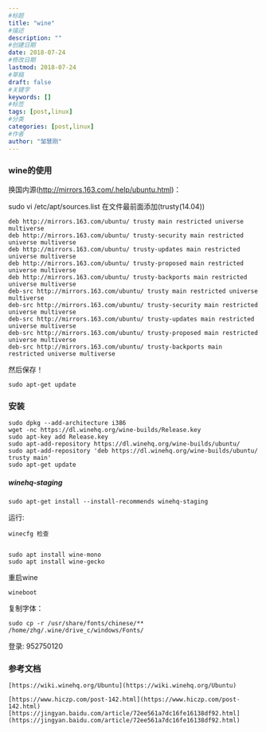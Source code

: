 ```yaml
---
#标题
title: "wine"
#描述
description: ""
#创建日期
date: 2018-07-24
#修改日期
lastmod: 2018-07-24
#草稿
draft: false
#关键字
keywords: []
#标签
tags: [post,linux]
#分类
categories: [post,linux]
#作者
author: "邹慧刚"
---
```

### wine的使用

换国内源(http://mirrors.163.com/.help/ubuntu.html)：

sudo vi /etc/apt/sources.list 在文件最前面添加(trusty(14.04))

	deb http://mirrors.163.com/ubuntu/ trusty main restricted universe multiverse
	deb http://mirrors.163.com/ubuntu/ trusty-security main restricted universe multiverse
	deb http://mirrors.163.com/ubuntu/ trusty-updates main restricted universe multiverse
	deb http://mirrors.163.com/ubuntu/ trusty-proposed main restricted universe multiverse
	deb http://mirrors.163.com/ubuntu/ trusty-backports main restricted universe multiverse
	deb-src http://mirrors.163.com/ubuntu/ trusty main restricted universe multiverse
	deb-src http://mirrors.163.com/ubuntu/ trusty-security main restricted universe multiverse
	deb-src http://mirrors.163.com/ubuntu/ trusty-updates main restricted universe multiverse
	deb-src http://mirrors.163.com/ubuntu/ trusty-proposed main restricted universe multiverse
	deb-src http://mirrors.163.com/ubuntu/ trusty-backports main restricted universe multiverse

然后保存！

	sudo apt-get update

### 安装

	sudo dpkg --add-architecture i386 
	wget -nc https://dl.winehq.org/wine-builds/Release.key
	sudo apt-key add Release.key
	sudo apt-add-repository https://dl.winehq.org/wine-builds/ubuntu/
	sudo apt-add-repository 'deb https://dl.winehq.org/wine-builds/ubuntu/ trusty main'
	sudo apt-get update

##### winehq-staging 

	sudo apt-get install --install-recommends winehq-staging

运行:

	winecfg 检查


	sudo apt install wine-mono
	sudo apt install wine-gecko


重启wine

	wineboot

复制字体：

	sudo cp -r /usr/share/fonts/chinese/** /home/zhg/.wine/drive_c/windows/Fonts/


登录:
	952750120



### 参考文档

	[https://wiki.winehq.org/Ubuntu](https://wiki.winehq.org/Ubuntu)

	[https://www.hiczp.com/post-142.html](https://www.hiczp.com/post-142.html)
	[https://jingyan.baidu.com/article/72ee561a7dc16fe16138df92.html](https://jingyan.baidu.com/article/72ee561a7dc16fe16138df92.html)
